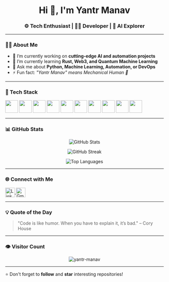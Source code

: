 <!-- README for GitHub profile: yantr-manav -->

<h1 align="center">Hi 👋, I'm Yantr Manav</h1>
<h3 align="center">⚙️ Tech Enthusiast | 👨‍💻 Developer | 🤖 AI Explorer</h3>

---

### 👨‍💻 About Me

- 🔭 I’m currently working on **cutting-edge AI and automation projects**
- 🌱 I’m currently learning **Rust, Web3, and Quantum Machine Learning**
- 💬 Ask me about **Python, Machine Learning, Automation, or DevOps**
- ⚡ Fun fact: *"Yantr Manav" means Mechanical Human 🤖*

---

### 🚀 Tech Stack

<p align="left">
  <img src="https://cdn.jsdelivr.net/gh/devicons/devicon/icons/python/python-original.svg" width="40" height="40"/>
  <img src="https://cdn.jsdelivr.net/gh/devicons/devicon/icons/javascript/javascript-original.svg" width="40" height="40"/>
  <img src="https://cdn.jsdelivr.net/gh/devicons/devicon/icons/react/react-original.svg" width="40" height="40"/>
  <img src="https://cdn.jsdelivr.net/gh/devicons/devicon/icons/nodejs/nodejs-original.svg" width="40" height="40"/>
  <img src="https://cdn.jsdelivr.net/gh/devicons/devicon/icons/docker/docker-original.svg" width="40" height="40"/>
  <img src="https://cdn.jsdelivr.net/gh/devicons/devicon/icons/git/git-original.svg" width="40" height="40"/>
  <img src="https://cdn.jsdelivr.net/gh/devicons/devicon/icons/linux/linux-original.svg" width="40" height="40"/>
  <img src="https://cdn.jsdelivr.net/gh/devicons/devicon/icons/bash/bash-original.svg" width="40" height="40"/>
  <img src="https://cdn.jsdelivr.net/gh/devicons/devicon/icons/mongodb/mongodb-original.svg" width="40" height="40"/>
  <img src="https://cdn.jsdelivr.net/gh/devicons/devicon/icons/fastapi/fastapi-original.svg" width="40" height="40"/>
</p>

---

### 📊 GitHub Stats

<p align="center">
  <img src="https://github-readme-stats.vercel.app/api?username=yantr-manav&show_icons=true&theme=radical" alt="GitHub Stats"/>
</p>

<p align="center">
  <img src="https://github-readme-streak-stats.herokuapp.com/?user=yantr-manav&theme=dark&hide_border=false" alt="GitHub Streak"/>
</p>

<p align="center">
  <img src="https://github-readme-stats.vercel.app/api/top-langs/?username=yantr-manav&layout=compact&theme=radical" alt="Top Languages"/>
</p>

---

### 🌐 Connect with Me

<p align="left">
  <a href="https://www.linkedin.com/in/yantr-manav/" target="blank">
    <img align="center" src="https://cdn.jsdelivr.net/npm/simple-icons@v3/icons/linkedin.svg" alt="LinkedIn" height="30" width="30" />
  </a>
  <a href="mailto:your-email@example.com" target="blank">
    <img align="center" src="https://cdn.jsdelivr.net/npm/simple-icons@v3/icons/gmail.svg" alt="Gmail" height="30" width="30" />
  </a>
</p>

---

### 💡 Quote of the Day

> "Code is like humor. When you have to explain it, it’s bad." – Cory House

---

### 👁️ Visitor Count

<p align="center">
  <img src="https://komarev.com/ghpvc/?username=yantr-manav&label=Profile%20views&color=0e75b6&style=flat" alt="yantr-manav" />
</p>

---

⭐️ Don't forget to **follow** and **star** interesting repositories!  
